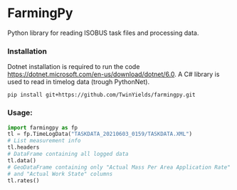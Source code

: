 # FarmingPy

Python library for reading ISOBUS task files and processing data.

### Installation

Dotnet installation is required to run the code https://dotnet.microsoft.com/en-us/download/dotnet/6.0. A C# library is used to read in timelog data (trough PythonNet).

```
pip install git+https://github.com/TwinYields/farmingpy.git
```

### Usage:

```python
import farmingpy as fp
tl = fp.TimeLogData("TASKDATA_20210603_0159/TASKDATA.XML")
# List measurement info
tl.headers
# DataFrame containing all logged data
tl.data()
# GeoDataFrame containing only "Actual Mass Per Area Application Rate" (DD entity 7)
# and "Actual Work State" columns
tl.rates()
```

